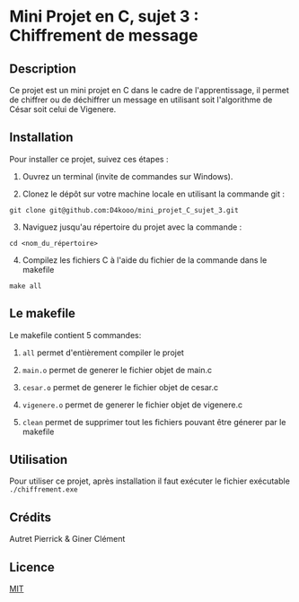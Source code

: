 
# Mini Projet en C, sujet 3 : Chiffrement de message

  

## Description

Ce projet est un mini projet en C dans le cadre de l'apprentissage, il permet de chiffrer ou de déchiffrer un message en utilisant soit l'algorithme de César soit celui de Vigenere.


## Installation

Pour installer ce projet, suivez ces étapes :

1. Ouvrez un terminal (invite de commandes sur Windows).

2. Clonez le dépôt sur votre machine locale en utilisant la commande git :
```
git clone git@github.com:D4kooo/mini_projet_C_sujet_3.git
```

3. Naviguez jusqu'au répertoire du projet avec la commande :
```
cd <nom_du_répertoire>
```

4. Compilez les fichiers C à l'aide du fichier de la commande dans le makefile
```
make all
```

## Le makefile

Le makefile contient 5 commandes:

1.  `all` permet d'entièrement compiler le projet

2.  `main.o` permet de generer le fichier objet de main.c

3.  `cesar.o` permet de generer le fichier objet de cesar.c

4.  `vigenere.o` permet de generer le fichier objet de vigenere.c

5.  `clean` permet de supprimer tout les fichiers pouvant être génerer par le makefile

## Utilisation

Pour utiliser ce projet, après installation il faut exécuter le fichier exécutable `./chiffrement.exe`

## Crédits

Autret Pierrick & Giner Clément


## Licence

[MIT](https://choosealicense.com/licenses/mit/)